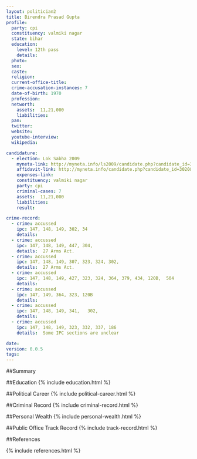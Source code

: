 ```yaml
---
layout: politician2
title: Birendra Prasad Gupta
profile: 
  party: cpi
  constituency: valmiki nagar
  state: bihar
  education: 
    level: 12th pass
    details: 
  photo: 
  sex: 
  caste: 
  religion: 
  current-office-title: 
  crime-accusation-instances: 7
  date-of-birth: 1970
  profession: 
  networth: 
    assets:  11,21,000
    liabilities: 
  pan: 
  twitter: 
  website: 
  youtube-interview: 
  wikipedia: 

candidature: 
  - election: Lok Sabha 2009
    myneta-link: http://myneta.info/ls2009/candidate.php?candidate_id=3020
    affidavit-link: http://myneta.info/candidate.php?candidate_id=3020&scan=original
    expenses-link: 
    constituency: valmiki nagar 
    party: cpi
    criminal-cases: 7
    assets:  11,21,000
    liabilities: 
    result:  

crime-record: 
  - crime: accussed
    ipc: 147, 148, 149, 302, 34
    details:    
  - crime: accussed
    ipc: 147, 148, 149, 447, 304,
    details:  27 Arms Act.  
  - crime: accussed
    ipc: 147, 148, 149, 307, 323, 324, 302,
    details:  27 Arms Act.  
  - crime: accussed
    ipc: 147, 148, 149, 427, 323, 324, 364, 379, 434, 120B,  504
    details:    
  - crime: accussed
    ipc: 147, 149, 364, 323, 120B
    details:    
  - crime: accussed
    ipc: 147, 148, 149, 341,   302,
    details:    
  - crime: accussed
    ipc: 147, 148, 149, 323, 332, 337, 186
    details:  Some IPC sections are unclear  

date: 
version: 0.0.5
tags: 
---
```

##Summary


##Education
{% include education.html %}


##Political Career
{% include political-career.html %}


##Criminal Record
{% include criminal-record.html %}


##Personal Wealth
{% include personal-wealth.html %}


##Public Office Track Record
{% include track-record.html %}


##References


{% include references.html %}